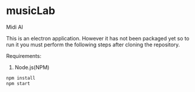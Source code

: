 # musicLab
Midi AI

This is an electron application. However it has not been packaged yet so to run it you must perform the following steps after cloning the repository.

Requirements: 
1. Node.js(NPM)

```bash
npm install
npm start
```
